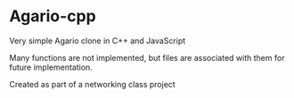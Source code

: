 # Agario-cpp

Very simple Agario clone in C++ and JavaScript

Many functions are not implemented, but files are associated with them for future implementation.

Created as part of a networking class project
